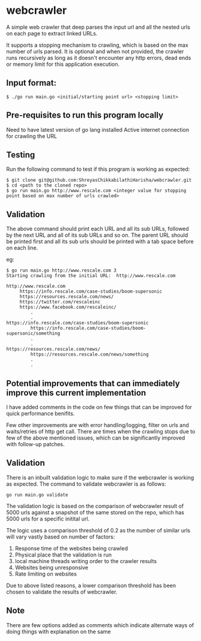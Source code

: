 # webcrawler

A simple web crawler that deep parses the input url and all the nested urls on each page to extract linked URLs.

It supports a stopping mechanism to crawling, which is based on the max number of urls parsed. It is optional and when not provided, the crawler runs recursively as long as it doesn't encounter any http errors, dead ends or memory limit for this application execution.

## Input format:
```
$ ./go run main.go <initial/starting point url> <stopping limit>
```

## Pre-requisites to run this program locally
Need to have latest version of go lang installed
Active internet connection for crawling the URL

## Testing
Run the following command to test if this program is working as expected:
```
$ git clone git@github.com:ShreyasChikkabilathiHarisha/webcrawler.git
$ cd <path to the cloned repo>
$ go run main.go http://www.rescale.com <integer value for stopping point based on max number of urls crawled>
```

## Validation
The above command should print each URL and all its sub URLs, followed by the next URL and all of its sub URLs and so on. The parent URL should be printed first and all its sub urls should be printed with a tab space before on each line.

eg:
```
$ go run main.go http://www.rescale.com 3
Starting crawling from the initial URL:  http://www.rescale.com

http://www.rescale.com
	 https://info.rescale.com/case-studies/boom-supersonic
	 https://resources.rescale.com/news/
	 https://twitter.com/rescaleinc
	 https://www.facebook.com/rescaleinc/
         .
         .
https://info.rescale.com/case-studies/boom-supersonic
         https://info.rescale.com/case-studies/boom-supersonic/something
         .
         .
https://resources.rescale.com/news/
         https://resources.rescale.com/news/something
         .
         .
```

## Potential improvements that can immediately improve this current implementation
I have added comments in the code on few things that can be improved for quick performance benifits.

Few other improvements are with error handling/logging, filter on urls and waits/retries of http get call. There are times when the crawling stops due to few of the above mentioned issues, which can be significantly improved with follow-up patches.

## Validation
There is an inbuilt validation logic to make sure if the webcrawler is working as expected. The command to validate webcrawler is as follows:
```
go run main.go validate
```

The validation logic is based on the comparison of webcrawler result of 5000 urls against a snapshot of the same stored on the repo, which has 5000 urls for a specific initital url. 

The logic uses a comparison threshold of 0.2 as the number of similar urls will vary vastly based on number of factors: 
   1. Response time of the websites being crawled
   2. Physical place that the validation is run
   3. local machine threads writing order to the crawler results
   4. Websites being unresponsive
   5. Rate limiting on websites

Due to above listed reasons, a lower comparison threshold has been chosen to validate the results of webcrawler.

## Note
There are few options added as comments which indicate alternate ways of doing things with explanation on the same

